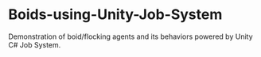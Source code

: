 # Boids-using-Unity-Job-System
Demonstration of boid/flocking agents and its behaviors powered by Unity C# Job System.
